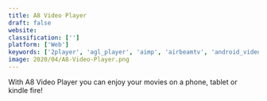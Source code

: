 ```yaml
---
title: A8 Video Player
draft: false 
website: 
classification: ['']
platform: ['Web']
keywords: ['2player', 'agl_player', 'aimp', 'airbeamtv', 'android_video_player', 'diceplayer', 'elmedia_player', 'emit', 'haihaisoft_universal_player', 'mpc-hc', 'mx_player', 'mixzing_media_player', 'moboplayer', 'musiczen', 'rockplayer', 'soube', 'soul_movie', 'vplayer', 'vanilla_music', 'videostream', 'vinyl_music_player', 'vitalplayer']
image: 2020/04/A8-Video-Player.png
---
```

With A8 Video Player you can enjoy your movies on a phone, tablet or kindle fire!